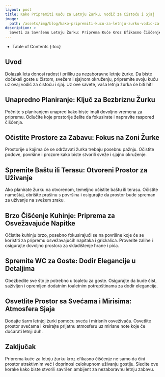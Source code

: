 ```yaml
---
layout: post
title: Kako Pripremiti Kuću za Letnju Žurku, Vodič za Čistoću i Sjaj
image: 
  path: /assets/img/blog/kako-pripremiti-kucu-za-letnju-zurku-vodic-za-cistocu-i-sjaj_dubinsko_pranje_ba.jpg
description: >
  Saveti za Savršenu Letnju Žurku: Priprema Kuće Kroz Efikasno Čišćenje
---
```



- Table of Contents
{:toc}


## Uvod

Dolazak leta donosi radost i priliku za nezaboravne letnje žurke. Da biste dočekali goste u čistom, svežem i sjajnom okruženju, pripremite svoju kuću uz ovaj vodič za čistoću i sjaj. Uz ove savete, vaša letnja žurka će biti hit!


## Unapredno Planiranje: Ključ za Bezbriznu Žurku

Počnite s planiranjem unapred kako biste imali dovoljno vremena za pripremu. Odlučite koje prostorije želite da fokusirate i napravite raspored čišćenja.


## Očistite Prostore za Zabavu: Fokus na Zoni Žurke

Prostorije u kojima će se održavati žurka trebaju posebnu pažnju. Očistite podove, površine i prozore kako biste stvorili sveže i sjajno okruženje.


## Spremite Baštu ili Terasu: Otvoreni Prostor za Uživanje

Ako planirate žurku na otvorenom, temeljno očistite baštu ili terasu. Očistite nameštaj, obrišite prašinu s površina i osigurajte da prostor bude spreman za uživanje na svežem zraku.


## Brzo Čišćenje Kuhinje: Priprema za Osvežavajuće Napitke

Očistite kuhinju brzo, posebno fokusirajući se na površine koje će se koristiti za pripremu osvežavajućih napitaka i grickalica. Proverite zalihe i osigurajte dovoljno prostora za skladištenje hrane i pića.


## Spremite WC za Goste: Dodir Elegancije u Detaljima

Obezbedite sve što je potrebno u toaletu za goste. Osigurajte da bude čist, saživljen i opremljen dodatnim toaletnim potrepštinama za dodir elegancije.


## Osvetlite Prostor sa Svećama i Mirisima: Atmosfera Sjaja

Dodajte šarm letnjoj žurki pomoću sveća i mirisnih osveživača. Osvetlite prostor svećama i kreirajte prijatnu atmosferu uz mirisne note koje će dočarati letnji duh.


## Zaključak

Priprema kuće za letnju žurku kroz efikasno čišćenje ne samo da čini prostor atraktivnim već i doprinosi celokupnom uživanju gostiju. Sledite ove korake kako biste stvorili savršen ambijent za nezaboravnu letnju zabavu.
